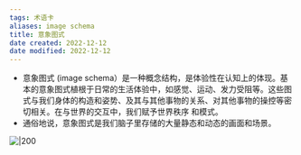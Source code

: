 ```yaml
---
tags: 术语卡
aliases: image schema
title: 意象图式
date created: 2022-12-12
date modified: 2022-12-12
---
```


-   意象图式 (image schema）是一种概念结构，是体验性在认知上的体现。基本的意象图式植根于日常的生活体验中，如感觉、运动、发力受阻等。这些图式与我们身体的构造和姿势、及其与其他事物的关系、对其他事物的操控等密切相关。在与世界的交互中，我们赋予世界秩序  和模式。
-   ﻿通俗地说，意象图式是我们脑子里存储的大量静态和动态的画面和场景。

![|200](https://xxpic.oss-cn-qingdao.aliyuncs.com/pic/20221227205148.png)

